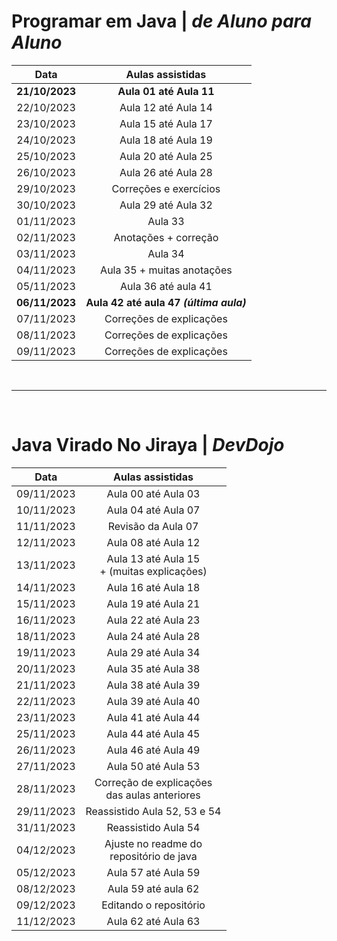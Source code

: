 # Programar em Java | _de Aluno para Aluno_
  Data        | Aulas assistidas    
:-----------: |:-----------------:
**21/10/2023**    | **Aula 01 até Aula 11**
22/10/2023    | Aula 12 até Aula 14
23/10/2023    | Aula 15 até Aula 17
24/10/2023    | Aula 18 até Aula 19
25/10/2023    | Aula 20 até Aula 25
26/10/2023    | Aula 26 até Aula 28
29/10/2023    | Correções e exercícios
30/10/2023    | Aula 29 até Aula 32
01/11/2023    | Aula 33
02/11/2023    | Anotações + correção 
03/11/2023    | Aula 34
04/11/2023    | Aula 35 + muitas anotações
05/11/2023    | Aula 36 até aula 41
**06/11/2023**    | **Aula 42 até aula 47 _(última aula)_**
07/11/2023    | Correções de explicações
08/11/2023    | Correções de explicações
09/11/2023    | Correções de explicações

</br>

______________

</br>

# Java Virado No Jiraya | _DevDojo_
  Data            |       Aulas assistidas    
:-----------:     |:-----------------:
09/11/2023        | Aula 00 até Aula 03
10/11/2023        | Aula 04 até Aula 07
11/11/2023        | Revisão da Aula 07
12/11/2023        | Aula 08 até Aula 12
13/11/2023        | Aula 13 até Aula 15<br>+ (muitas explicações)
14/11/2023        | Aula 16 até Aula 18 
15/11/2023        | Aula 19 até Aula 21
16/11/2023        | Aula 22 até Aula 23
18/11/2023        | Aula 24 até Aula 28
19/11/2023        | Aula 29 até Aula 34
20/11/2023        | Aula 35 até Aula 38
21/11/2023        | Aula 38 até Aula 39 
22/11/2023        | Aula 39 até Aula 40 
23/11/2023        | Aula 41 até Aula 44 
25/11/2023        | Aula 44 até Aula 45
26/11/2023        | Aula 46 até Aula 49
27/11/2023        | Aula 50 até Aula 53
28/11/2023        | Correção de explicações<br>das aulas anteriores
29/11/2023        | Reassistido Aula 52, 53 e 54
31/11/2023        | Reassistido Aula 54
04/12/2023        | Ajuste no readme do <br>repositório de java
05/12/2023        | Aula 57 até Aula 59
08/12/2023        | Aula 59 até aula 62
09/12/2023        | Editando o repositório
11/12/2023        | Aula 62 até Aula 63














